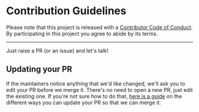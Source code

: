 # Contribution Guidelines

Please note that this project is released with a
[Contributor Code of Conduct](CODE-OF-CONDUCT.md). By participating in this
project you agree to abide by its terms.

---

Just raise a PR (or an issue) and let's talk!


## Updating your PR

If the maintainers notice anything that we'd like changed, we'll ask you to
edit your PR before we merge it. There's no need to open a new PR, just edit
the existing one. If you're not sure how to do that,
[here is a guide](https://github.com/RichardLitt/knowledge/blob/master/github/amending-a-commit-guide.md)
on the different ways you can update your PR so that we can merge it.
